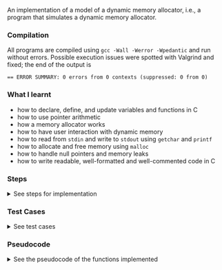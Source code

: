 An implementation of a model of a dynamic memory allocator, i.e., a program that simulates a dynamic memory allocator.

### Compilation

All programs are compiled using `gcc -Wall -Werror -Wpedantic` and run without errors. Possible execution issues were spotted with Valgrind and fixed; the end of the output is
```
== ERROR SUMMARY: 0 errors from 0 contexts (suppressed: 0 from 0)
```

### What I learnt

- how to declare, define, and update variables and functions in C
- how to use pointer arithmetic
- how a memory allocator works
- how to have user interaction with dynamic memory
- how to read from `stdin` and write to `stdout` using `getchar` and `printf`
- how to allocate and free memory using `malloc`
- how to handle null pointers and memory leaks
- how to write readable, well-formatted and well-commented code in C

### Steps

<details>
<summary>
See steps for implementation
</summary>

#### Introduction

<details>
<summary>
See introduction
</summary>
The process address space is represented by an array of characters, `memory`.

Given a size in bytes, `nbytes`, the allocator scans the array to find a free memory block of size `nbytes` and returns the index of the start of the block.

For simplicity, the program maintains an integer array of the same size as memory to store the sizes of the allocated blocks. The address space is represented by

```C
struct space {
	char *memory;
	int *sizes;
	int len;
};
```

where `memory` and `sizes` are pointers to the first entry of the character and integer arrays and `len` is their length.

In the dynamic version of the program, the program stores an arbitrary number of arbitrary sentences entered by a user on standard input. The size of the memory space grows when needed.

At the beginning, the allocator stores all blocks one after the other. When some blocks are freed, allocating new blocks at the end becomes inefficient. The allocator should search the space for the first block compatible with the required size.

The implementation follows the steps described in the next sections.

**Example**. If the initial size of the memory array is 10 and `input.txt` is used as an input, i.e. a text file containing the following lines

```
Brian Kernighan
CS2850
Dennis Ritchie
and
The C Programming Language
```

a run of the final program should print

```
0000000000
______________________________________________
0000000000000000000000000000000000000000000000
Brian Kernighan++_____________________________
17///////////////00000000000000000000000000000
Brian Kernighan++CS2850++_____________________
17///////////////8///////000000000000000000000
Brian Kernighan++________Dennis Ritchie++_____
17///////////////0000000016//////////////00000
Brian Kernighan++and++___Dennis Ritchie++_____
17///////////////5////00016//////////////00000
______________________________________________________________________________________________
0000000000000000000000000000000000000000000000000000000000000000000000000000000000000000000000
Brian Kernighan++and++___Dennis Ritchie++The C Programming Language++_________________________
17///////////////5////00016//////////////28//////////////////////////0000000000000000000000000
______________________________________________________________________________________________
0000000000000000000000000000000000000000000000000000000000000000000000000000000000000000000000
```

on standard output.

Note that the program automatically frees the sentence `CS2500`. The memory grows when the user enters the sentences `Brian Kerninghan` and `C Programming Language`. The allocator saves the sentence `and` in the first suitable available space.

To print `memory` and `sizes`, `printMemory` and `printSizes` are provided.

</details>

#### Step 1: Initialization

<details>
<summary>
See initialization
</summary>

`BUSY` and `FREE` are used to mark the allocated and free entries of `memory` and `BUSYSIZE` and `FREESIZE` to mark the allocated (non-starting) and free entries of `sizes`. The first entry of an allocated block is marked with the length of the block in `sizes`.

In this step, 2 functions are implemented;

1. `initializeMemory`, which accepts an integer `memSize` and a pointer to the memory struct, `mem`, as inputs, allocates two blocks of size `memSize * sizeof(char)` and `memSize * sizeof(int)` using `malloc`, makes `memory` and `sizes` point to these blocks, sets `len` to `memSize`, initializes the arrays by marking all entries with `FREE` and `FREESIZE`, and print `memory` and `sizes` by calling `printMemory` and `printSizes`.

2. `cleanMemory`, which accepts a pointer to the memory struct, `mem`, as an input, replace all entries of `memory` and `sizes` with `FREE` and `FREESIZE`, print `memory` and `sizes` by calling `printMemory` and `printSizes`, and free the allocated memory by calling `free`.

The implementation can be tested by compiling and running `step1.c`. The output should be

```
__________________________________________________
00000000000000000000000000000000000000000000000000
__________________________________________________
00000000000000000000000000000000000000000000000000
__________________________________________________
00000000000000000000000000000000000000000000000000
```

Before proceeding, make sure Valgrind does not detect execution errors or memory leaks.

</details>

#### Step 2: Stack Allocator

<details>
<summary>
See writing a stack-like allocator
</summary>

In this section, a stack-like allocator and de-allocator is implemented.

This is different from the heap-like allocator implemented in the next section because a new memory block is always allocated at the end of the previous one.

The deallocator takes the index of the first entry of the block to be deallocated and removes its content by setting the block entries back to `FREE` (in `memory`) and `FREE` (in `FREESIZE`).

In this step, 2 functions are implemented;

1. `int stackAllocator`, which accepts an integer `nbytes` and a pointer to the memory struct, `mem`, as inputs, searches for the first entry of `sizes` marked with `FREESIZE`, check whether there are `nbytes` available entries after it, writes `nbytes` on that entry of `sizes`, writes `BUSYSIZE` on the `nbytes − 1` following entries of `sizes`, finds the corresponding `nbytes` entries in `memory` and mark them with `BUSY`, and returns the index of the first entry of the newly allocated block

2. `void deallocator`, which accepts an integers, `p`, and a pointer to the memory struct, `mem`, as inputs, find the location corresponding to `p` in `sizes`, read the block length, `nbytes`, from that entry, and sets the `nbytes` entries of `memory` starting at `p` to `FREE` and the corresponding `nbytes` entries of `sizes` to `FREESIZE`.

If the first entry marked with `FREESIZE` in `sizes` is too close to the end of the array, i.e. if there are not `nbytes` entries of `sizes` marked with `FREESIZE` after it, `stackAllocator` should return `mem->len`. This allows you to check from the program if the memory has been successfully allocated before writing on it.

The deallocator should not return anything.

The implementation can be tested by compiling and running `step2.c`. The output should be

```
__________________________________________________
00000000000000000000000000000000000000000000000000
Brian Kernighan+++++______________________________
20//////////////////000000000000000000000000000000
Brian Kernighan+++++CS2850+++++___________________
20//////////////////11/////////0000000000000000000
Brian Kernighan+++++___________Dennis Ritchie+++++
20//////////////////0000000000019/////////////////
__________________________________________________
00000000000000000000000000000000000000000000000000
```

Check that the program behaves correctly by running the binary with Valgrind.

If you change `stackAllocator(stringLen(s[i]) + 5, &space)` to `stackAllocator(stringLen(s[i]) + 7, &space);` in `step2.c`, the last sentence, `Dennis Ritchie`, will not be allocated because there is not enough space, i.e. the output becomes

```
__________________________________________________
00000000000000000000000000000000000000000000000000
Brian Kernighan+++++++____________________________
22////////////////////0000000000000000000000000000
Brian Kernighan+++++++CS2850+++++++_______________
22////////////////////13///////////000000000000000
Brian Kernighan+++++++____________________________
22////////////////////0000000000000000000000000000
__________________________________________________
00000000000000000000000000000000000000000000000000
```
</details>

#### Step 3: Heap Allocator

<details>
<summary>
See writing a heap-like allocator
</summary>

In this section, the allocator will be rewritten to make it a heap-like allocator, i.e. to let the program allocate memory in the free space left by previous frees.

In this step, 2 functions are implemented;

1. `int spaceScanner`, which takes an integer, `nbytes`, and a pointer to the memory structure, `mem`, as inputs, finds the first entry of `sizes` that is marked with `FREESIZE` and has `nbytes` entries also marked with `FREESIZE` after it, and returns the index of the corresponding entry of `memory` if the search is successful and `mem->len` otherwise

2. `int heapAllocatorQ3`, which has the same inputs as `stackAllocation`, calls `spaceScanner` to obtain the start index, `p`, of a suitable block, sets the `nbytes` entries of `memory` after `p` to `FREE` and the corresponding `nbytes` entries of `sizes` to `FREESIZE`, and returns `p`.

The implementation can be tested by compiling and running `step3.c`, with `memSize` set to `50`. The output should be

```
00000000000000000000000000000000000000000000000000
Brian Kernighan++_________________________________
17///////////////000000000000000000000000000000000
Brian Kernighan++CS2850++_________________________
17///////////////8///////0000000000000000000000000
Brian Kernighan++________Dennis Ritchie++_________
17///////////////0000000016//////////////000000000
Brian Kernighan++________Dennis Ritchie++_________
17///////////////0000000016//////////////000000000
Brian Kernighan++and++___Dennis Ritchie++_________
17///////////////5////00016//////////////000000000
__________________________________________________
00000000000000000000000000000000000000000000000000
```

The sentence `and` is now allocated in the free space once occupied by the sentence `CS2850`. The sentence `The C Programming Language` is not allocated because the memory is not big enough. This problem will be fixed in the next section.

</details>

#### Step 4: User interactions

<details>
<summary>
See making the program interactive
</summary>

Before making the program interactive, a function that increases the size of the memory if needed is required. In a real process, this means requiring the intervention of the Operating System (OS) through a system call.

In this model, `mallloc` is used to simulate the OS intervention by reallocating `memory` and `size`. The input sentences also have to be parsed and saved into strings. As we do not want to restrict the length of a user sentence, we need to buffer it into a dynamically allocated string that grows as new characters arrive.

In this step, 2 functions are implemented;

1. `void increaseMemory` which takes an integer, `nbytes`, and a pointer to the memory structure, `mem`, as inputs, computes the length of the new memory, `newLen`, using

```C
int newLen = mem-->len;
while (newLen - mem->len < nbytes)
        newLen = 2 * (newLen + 1);
```

saves the content of `memory`, `sizes`, and `len` into three temporary variables, allocates a new memory space by calling `initializeMemory(newLen, mem)`, copies the content of the temporary variable into the newly initialized memory, and free the old memory using `free`


2. `int readString`, which takes a pointer to a string, i.e. a pointer to a pointer to a character, `s`, as an input, calls `malloc(1)` to allocate a starting string, stores it in `*s`, gets characters from the terminal by calling `getchar` until you reach a new line character or `EOF`, reallocates the string to accommodate each new character through

```C
len++;
*s = malloc(len + 1);
char *temp = *s;
copyString(temp, s, len);
free(temp);
```

where `len` is the length of the string before attaching the new character, stores the new character in the `len`-th entry of `*s`, `null` terminates the final string, and returns `1` if the last character is a new line character and `0` if the last character is `EOF`.

To copy the temporary integer array into the newly allocated size array,sizes, a function is written, `copyArray(int *old, int *new, int len)`, by adapting `copyString`. `heapAllocatorQ3` also needs to be modified. Instead of returning `mem->len` if `spaceScanner` does not find a suitable free block, the function should call `increaseMemory` until such a block becomes available.

For example, the early-return statement of the old implementation can be replaced with

```C
int t0;
while ((t0 = spaceScanner(nbytes, mem)) == mem->len) increaseMemory(nbytes, mem);
```

The implementation can be tested by compiling and running `step4.c`. The deallocator removes the second sentence of each group of three sentences after the user enters the third one. A sample output of this program is given in the Introduction.

</details>
</details>

### Test Cases

<details>
<summary>
See test cases
</summary>

#### Step 1

<details>
<summary>
See step 1 test cases
</summary>

Testing the implementations of
```
void initializeMemory(int len, struct space *mem)
void cleanMemory(struct space *mem)
```

<table>
   <tr>
      <th>Test</th>
      <th>Expected</th>
   </tr>
   <tr>
      <td>
         0
      </td>
      <td>
<pre>

</pre>
      </td>
   </tr>
   <tr>
      <td>
         1
      </td>
      <td>
<pre>
_
0
_
0
_
0
</pre>
      </td>
   </tr>
   <tr>
      <td>
         10
      </td>
      <td>
<pre>
__________
0000000000
__________
0000000000
__________
0000000000
</pre>
      </td>
   </tr>
   <tr>
      <td>
         50
      </td>
      <td>
<pre>
__________________________________________________
00000000000000000000000000000000000000000000000000
__________________________________________________
00000000000000000000000000000000000000000000000000
__________________________________________________
00000000000000000000000000000000000000000000000000
</pre>
      </td>
   </tr>
</table>

</details>

#### Step 2

<details>
<summary>
See step 2 test cases
</summary>

Testing the implementations of
```
void initializeMemory(int len, struct space *mem)
void cleanMemory(struct space *mem)
int stackAllocator(int nbytes, struct space *mem)
void deallocator(int t0, struct space *mem)
```

<table>
   <tr>
      <th>Test</th>
      <th>Expected</th>
   </tr>
   <tr>
      <td>
         0
      </td>
      <td>
<pre>

</pre>
      </td>
   </tr>
   <tr>
      <td>
         1
      </td>
      <td>
<pre>
_
0
_
0
_
0
_
0
_
0
</pre>
      </td>
   </tr>
   <tr>
      <td>
         15
      </td>
      <td>
<pre>
_______________
000000000000000
_______________
000000000000000
CS2850+++++____
11/////////0000
_______________
000000000000000
_______________
000000000000000
</pre>
      </td>
   </tr>
   <tr>
      <td>
         30
      </td>
      <td>
<pre>
______________________________
000000000000000000000000000000
Brian Kernighan+++++__________
20//////////////////0000000000
Brian Kernighan+++++__________
20//////////////////0000000000
Brian Kernighan+++++__________
20//////////////////0000000000
______________________________
000000000000000000000000000000
</pre>
      </td>
   </tr>
   <tr>
      <td>
         70
      </td>
      <td>
<pre>
______________________________________________________________________
0000000000000000000000000000000000000000000000000000000000000000000000
Brian Kernighan+++++__________________________________________________
20//////////////////00000000000000000000000000000000000000000000000000
Brian Kernighan+++++CS2850+++++_______________________________________
20//////////////////11/////////000000000000000000000000000000000000000
Brian Kernighan+++++___________Dennis Ritchie+++++____________________
20//////////////////0000000000019/////////////////00000000000000000000
______________________________________________________________________
0000000000000000000000000000000000000000000000000000000000000000000000
</pre>
      </td>
   </tr>
</table>

</details>

#### Step 3

<details>
<summary>
See step 3 test cases
</summary>

Testing the implementations of
```
void initializeMemory(int len, struct space *mem)
void cleanMemory(struct space *mem)
void deallocator(int t0, struct space *mem)
int spaceScanner(int nbytes, struct space *mem)
int heapAllocatorQ3(int nbytes, struct space *mem)
```

<table>
   <tr>
      <th>Test</th>
      <th>Expected</th>
   </tr>
   <tr>
      <td>
         0
      </td>
      <td>
<pre>

</pre>
      </td>
   </tr>
   <tr>
      <td>
         1
      </td>
      <td>
<pre>
_
0
_
0
_
0
_
0
_
0
_
0
_
0
</pre>
      </td>
   </tr>
   <tr>
      <td>
         15
      </td>
      <td>
<pre>
_______________
000000000000000
_______________
000000000000000
CS2850++_______
8///////0000000
CS2850++_______
8///////0000000
CS2850++_______
8///////0000000
CS2850++and++__
8///////5////00
_______________
000000000000000
</pre>
      </td>
   </tr>
   <tr>
      <td>
         30
      </td>
      <td>
<pre>
______________________________
000000000000000000000000000000
Brian Kernighan++_____________
17///////////////0000000000000
Brian Kernighan++CS2850++_____
17///////////////8///////00000
Brian Kernighan++_____________
17///////////////0000000000000
Brian Kernighan++and++________
17///////////////5////00000000
______________________________
000000000000000000000000000000
</pre>
      </td>
   </tr>
   <tr>
      <td>
         70
      </td>
      <td>
<pre>
______________________________________________________________________
0000000000000000000000000000000000000000000000000000000000000000000000
Brian Kernighan++_____________________________________________________
17///////////////00000000000000000000000000000000000000000000000000000
Brian Kernighan++CS2850++_____________________________________________
17///////////////8///////000000000000000000000000000000000000000000000
Brian Kernighan++________Dennis Ritchie++_____________________________
17///////////////0000000016//////////////00000000000000000000000000000
Brian Kernighan++________Dennis Ritchie++The C Programming Language++_
17///////////////0000000016//////////////28//////////////////////////0
Brian Kernighan++and++___Dennis Ritchie++The C Programming Language++_
17///////////////5////00016//////////////28//////////////////////////0
______________________________________________________________________
0000000000000000000000000000000000000000000000000000000000000000000000
</pre>
      </td>
   </tr>
</table>

</details>

#### Step 4

<details>
<summary>
See step 4 test cases
</summary>

Testing the implementations of
```
void initializeMemory(int len, struct space *mem)
void cleanMemory(struct space *mem)
void deallocator(int t0, struct space *mem)
void copyArray(int *a, int *b, int len)
int spaceScanner(int nbytes, struct space *mem)
void increaseMemory(int nbytes. struct space *mem)
int heapAllocator(int nbytes, struct space *mem)
int readString(char **s)
```

<table>
   <tr>
      <th>Test</th>
      <th>Input</th>
      <th>Expected</th>
   </tr>
   <tr>
      <td>
         1
      </td>
      <td>
<pre>
the
starting size
of the memory
is one!
</pre>
      </td>
      <td>
<pre>
_
0
__________
0000000000
the++_____
5////00000
______________________________________________
0000000000000000000000000000000000000000000000
the++starting size++__________________________
5////15/////////////00000000000000000000000000
the++_______________of the memory++___________
5////00000000000000015/////////////00000000000
the++is one!++______of the memory++___________
5////9////////00000015/////////////00000000000
______________________________________________
0000000000000000000000000000000000000000000000
</pre>
      </td>
   </tr>
   <tr>
      <td>
         2
      </td>
      <td>
<pre>
the starting size
of
the
memory
is<br />
2
!
</pre>
      </td>
      <td>
<pre>
__
00
______________________________
000000000000000000000000000000
the starting size ++__________
20//////////////////0000000000
the starting size ++of ++_____
20//////////////////5////00000
______________________________________________________________
00000000000000000000000000000000000000000000000000000000000000
the starting size ++_____the++________________________________
20//////////////////000005////00000000000000000000000000000000
the starting size ++_____the++memory++________________________
20//////////////////000005////8///////000000000000000000000000
the starting size ++_____the++memory++is ++___________________
20//////////////////000005////8///////5////0000000000000000000
the starting size ++2++__the++memory++is ++___________________
20//////////////////3//005////8///////5////0000000000000000000
the starting size ++2++__the++memory++is ++!++________________
20//////////////////3//005////8///////5////3//0000000000000000
______________________________________________________________
00000000000000000000000000000000000000000000000000000000000000
</pre>
      </td>
   </tr>
   <tr>
      <td>
         15
      </td>
      <td>
<pre>
t
h
e
s
t
a
r
t
i
n
g
size of the memory is 15!
</pre>
      </td>
      <td>
<pre>
_______________
000000000000000
t++____________
3//000000000000
t++h++_________
3//3//000000000
t++___e++______
3//0003//000000
t++___e++s++___
3//0003//3//000
________________________________
00000000000000000000000000000000
t++___e++s++t++_________________
3//0003//3//3//00000000000000000
t++___e++s++___a++______________
3//0003//3//0003//00000000000000
t++___e++s++___a++r++___________
3//0003//3//0003//3//00000000000
t++___e++s++___a++r++t++________
3//0003//3//0003//3//3//00000000
t++___e++s++___a++r++___i++n++__
3//0003//3//0003//3//0003//3//00
__________________________________________________________________
000000000000000000000000000000000000000000000000000000000000000000
t++___e++s++___a++r++___i++n++g++_________________________________
3//0003//3//0003//3//0003//3//3//000000000000000000000000000000000
t++___e++s++___a++r++___i++n++___size of the memory is 15!++______
3//0003//3//0003//3//0003//3//00027/////////////////////////000000
__________________________________________________________________
000000000000000000000000000000000000000000000000000000000000000000
</pre>
      </td>
   </tr>
   <tr>
      <td>
         30
      </td>
      <td>
<pre>
the starting size of the memory
is
t h i r t y<br />
(30)
</pre>
      </td>
      <td>
<pre>
______________________________
000000000000000000000000000000
______________________________________________________________________________________________________________________________
000000000000000000000000000000000000000000000000000000000000000000000000000000000000000000000000000000000000000000000000000000
the starting size of the memory++_____________________________________________________________________________________________
33///////////////////////////////000000000000000000000000000000000000000000000000000000000000000000000000000000000000000000000
the starting size of the memory++is++_________________________________________________________________________________________
33///////////////////////////////4///00000000000000000000000000000000000000000000000000000000000000000000000000000000000000000
the starting size of the memory++____t h i r t y++____________________________________________________________________________
33///////////////////////////////00013////////////0000000000000000000000000000000000000000000000000000000000000000000000000000
the starting size of the memory++____t h i r t y++(30)++______________________________________________________________________
33///////////////////////////////00013////////////6/////0000000000000000000000000000000000000000000000000000000000000000000000
______________________________________________________________________________________________________________________________
000000000000000000000000000000000000000000000000000000000000000000000000000000000000000000000000000000000000000000000000000000
</pre>
      </td>
   </tr>
   <tr>
      <td>
         70
      </td>
      <td>
<pre>
the starting size of the memory is
....
...
..
.
seventy (70)
!
</pre>
      </td>
      <td>
<pre>
______________________________________________________________________
0000000000000000000000000000000000000000000000000000000000000000000000
the starting size of the memory is++__________________________________
36//////////////////////////////////0000000000000000000000000000000000
the starting size of the memory is++....++____________________________
36//////////////////////////////////6/////0000000000000000000000000000
the starting size of the memory is++______...++_______________________
36//////////////////////////////////0000005////00000000000000000000000
the starting size of the memory is++..++__...++_______________________
36//////////////////////////////////4///005////00000000000000000000000
the starting size of the memory is++..++__...++.++____________________
36//////////////////////////////////4///005////3//00000000000000000000
the starting size of the memory is++..++__...++___seventy (70)++______
36//////////////////////////////////4///005////00014////////////000000
the starting size of the memory is++..++__...++___seventy (70)++!++___
36//////////////////////////////////4///005////00014////////////3//000
______________________________________________________________________
0000000000000000000000000000000000000000000000000000000000000000000000
</pre>
      </td>
   </tr>
</table>

</details>

</details>

### Pseudocode

<details>
<summary>
See the pseudocode of the functions implemented
</summary>

```C
function void initializeMemory(int len, struct space *mem)
  let mem->memory point to a dynamically allocated array of length len* sizeof(char)
	let mem->sizes point to a dynamically allocated array of length len * sizeof(int)
	set mem->len to len
	i <- 0
	while i is smaller than mem->len do
		set the i-th entry of mem->memory to FREE
		set the i-th entry of mem->sizes to FREESIZE
		i <- i + 1
	print mem->memory using printMemory
	print mem->sizes using printSizes
```

```C
function void cleanMemory(struct space *mem)
	i <- 0
	while i is smaller than mem->len do
		set the i-th entry of mem->memory to FREE
		set the i-th entry of mem->sizes to FREESIZE
		i <- i + 1
	print mem->memory using printMemory
	print mem->sizes using printSizes
	free mem->memory
	free mem->sizes
```

```C
function int stackAllocator(int nbytes, struct space *mem)
	t0 <- 0
	while t0 + nbytes is not greater than mem->len and the t0-th entry of mem->sizes is not FREESIZE do
		t0 <- t0 + 1
	if t0 + nbytes is larger than mem->len then
		return mem->len
	t <- 0
	while t is smaller than nbytes and t0 + t is smaller than mem->len do
		set the (t0 + t)-th entry of mem->memory to BUSY
		set the (t0 +t)-th entry of mem->sizes to BUSYSIZE
		t <- t + 1
	set the t0-th entry of mem->sizes to nbytes
	return t0
```

```C
function void deallocator(t0, struct space *mem)
	if t0 equals mem->len or is negative then
		return
	let nbytes be the value stored in the t0-th location of mem->sizes
	t <- 0
	while t is smaller than nbytes do
		set the (t0 + t)-th entry of mem->memory to FREE
		set the (t0 + t)-th entry of mem->sizes to FREESIZE
		t <- t + 1
```

```C
function int spaceScanner(int nbytes, struct space *mem)
  t0 <- 0
  s <- 0
  while s=0 and t0 is smaller than mem->len do
    t <- 0
    while t0 + t is not greater than mem->len and the (t0 + t)-th entry of mem->sizes is FREESIZE do
      t <- t+1
    if t is larger than or equal to nbytes then
      s <- 1
    else
      t0 <- t0 + 1
  return t0
```

```C
function int heapAllocatorQ3(int nbytes, struct space *mem)
  t0 <- spaceScanner(nbytes, mem)
  if t0 == mem->len then
    return t0
  t <- 0
  while t is smaller than nbytes do
    set the (t0 +t)-th entry of mem->memory to BUSY
    set the (t0 +t)-th entry of mem->sizes to BUSYSIZE
    t <- t + 1
  set the t0-th entry of mem->sizes to nbytes
  return t0
```

```C
function void increaseMemory(int nbytes, struct space *mem)
  t <- mem->len
  while the difference betweent and mem->len is smaller than nbytes do
    t <- 2(t + 1)
  let s be a pointer to char
  s <- mem->memory
  let a be a pointer to int
  a <- mem->sizes
  ℓ <- mem->len
  call initializeMemory with arguments t and mem
  copy the content of the character array pointed by s into mem->memory using copyString
  copy the content of the integer array pointed by a into mem->sizes using copyArray
  free s and a
```

```C
function int heapAllocator(int nbytes, struct space *mem)
  t0 <- spaceScanner(nbytes, mem)
  while t0 equals mem->len do
    increaseMemory(nbytes, mem)
    t0 <- spaceScanner(nbytes, mem)
  t <- 0
  while t is smaller than nbytes do
    set the (t0 + t)-th entry of mem->memory to BUSY
    set the (t0 + t)-th entry of mem->sizes to BUSYSIZE
    t <- t + 1
  set the t0-th entry of mem->sizes to nbytes
  return t0
```

```C
function int readString(char **s)
  t <- 0
  c <- getchar()
  allocate 1 byte in the heap using malloc
  let *s point to the newly allocated memory
  let **s be the null character
  while c is not a new line character or EOF do
    p <- *s
    t <- t + 1
    allocate a character array of t + 1 bytes in the heap using malloc
    let *s point to the newly allocated memory
    copy the content of the character array pointed by p into ∗s
    free p
    set the t-th entry of the newly allocated character array to c
    set the (t + 1)-th entry of the newly allocated character array to the null character
    c <- getchar()
  if c is EOF then
    return 0
  return 1
```
</details>